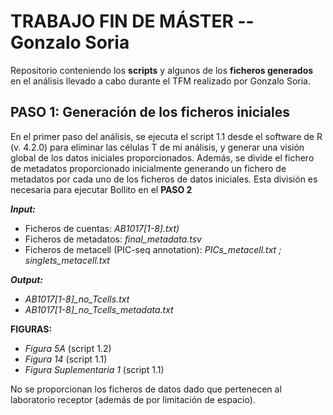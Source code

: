 # TRABAJO FIN DE MÁSTER -- Gonzalo Soria
Repositorio conteniendo los **scripts** y algunos de los **ficheros generados** en el análisis llevado a cabo durante el TFM realizado por Gonzalo Soria.

## PASO 1: Generación de los ficheros iniciales
En el primer paso del análisis, se ejecuta el script 1.1 desde el software de R (v. 4.2.0) para eliminar las células T de mi análisis, y generar una visión global de los datos iniciales proporcionados. Además, se divide el fichero de metadatos proporcionado inicialmente generando un fichero de metadatos por cada uno de los ficheros de datos iniciales. Esta división es necesaria para ejecutar Bollito en el **PASO 2**

***Input:***
* Ficheros de cuentas: *AB1017\[1-8\].txt)*
* Ficheros de metadatos: *final_metadata.tsv*
* Ficheros de metacell (PIC-seq annotation): *PICs_metacell.txt ; singlets_metacell.txt*

***Output:***
* *AB1017\[1-8\]\_no\_Tcells.txt*
* *AB1017\[1-8\]\_no\_Tcells_metadata.txt*

**FIGURAS:** 
* *Figura 5A* (script 1.2) 
* *Figura 14* (script 1.1)
* *Figura Suplementaria 1* (script 1.1)

No se proporcionan los ficheros de datos dado que pertenecen al laboratorio receptor (además de por limitación de espacio).
